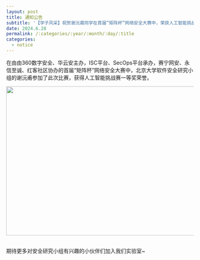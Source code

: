 ```yaml
---
layout: post
title: 通知公告
subtitle: '【学子风采】祝贺谢沅甫同学在首届“矩阵杯”网络安全大赛中，荣获人工智能挑战赛一等奖！'
date: 2024.6.28
permalink: /:categories/:year/:month/:day/:title
categories:
  - notice
---
```


在由由360数字安全、华云安主办，ISC平台、SecOps平台承办，赛宁网安、永信至诚、红客社区协办的首届“矩阵杯”网络安全大赛中，北京大学软件安全研究小组的谢沅甫参加了此次比赛，获得人工智能挑战赛一等奖荣誉。
<div align=center>
<img src="https://i.postimg.cc/2SJJ0DpQ/20241011113338.jpg" width="700px" height="400px"/>
</div>
<br/>

期待更多对安全研究小组有兴趣的小伙伴们加入我们实验室~
